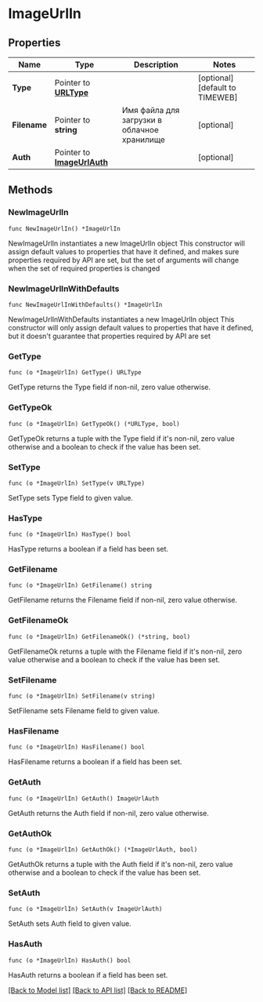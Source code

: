 # ImageUrlIn

## Properties

Name | Type | Description | Notes
------------ | ------------- | ------------- | -------------
**Type** | Pointer to [**URLType**](URLType.md) |  | [optional] [default to TIMEWEB]
**Filename** | Pointer to **string** | Имя файла для загрузки в облачное хранилище | [optional] 
**Auth** | Pointer to [**ImageUrlAuth**](ImageUrlAuth.md) |  | [optional] 

## Methods

### NewImageUrlIn

`func NewImageUrlIn() *ImageUrlIn`

NewImageUrlIn instantiates a new ImageUrlIn object
This constructor will assign default values to properties that have it defined,
and makes sure properties required by API are set, but the set of arguments
will change when the set of required properties is changed

### NewImageUrlInWithDefaults

`func NewImageUrlInWithDefaults() *ImageUrlIn`

NewImageUrlInWithDefaults instantiates a new ImageUrlIn object
This constructor will only assign default values to properties that have it defined,
but it doesn't guarantee that properties required by API are set

### GetType

`func (o *ImageUrlIn) GetType() URLType`

GetType returns the Type field if non-nil, zero value otherwise.

### GetTypeOk

`func (o *ImageUrlIn) GetTypeOk() (*URLType, bool)`

GetTypeOk returns a tuple with the Type field if it's non-nil, zero value otherwise
and a boolean to check if the value has been set.

### SetType

`func (o *ImageUrlIn) SetType(v URLType)`

SetType sets Type field to given value.

### HasType

`func (o *ImageUrlIn) HasType() bool`

HasType returns a boolean if a field has been set.

### GetFilename

`func (o *ImageUrlIn) GetFilename() string`

GetFilename returns the Filename field if non-nil, zero value otherwise.

### GetFilenameOk

`func (o *ImageUrlIn) GetFilenameOk() (*string, bool)`

GetFilenameOk returns a tuple with the Filename field if it's non-nil, zero value otherwise
and a boolean to check if the value has been set.

### SetFilename

`func (o *ImageUrlIn) SetFilename(v string)`

SetFilename sets Filename field to given value.

### HasFilename

`func (o *ImageUrlIn) HasFilename() bool`

HasFilename returns a boolean if a field has been set.

### GetAuth

`func (o *ImageUrlIn) GetAuth() ImageUrlAuth`

GetAuth returns the Auth field if non-nil, zero value otherwise.

### GetAuthOk

`func (o *ImageUrlIn) GetAuthOk() (*ImageUrlAuth, bool)`

GetAuthOk returns a tuple with the Auth field if it's non-nil, zero value otherwise
and a boolean to check if the value has been set.

### SetAuth

`func (o *ImageUrlIn) SetAuth(v ImageUrlAuth)`

SetAuth sets Auth field to given value.

### HasAuth

`func (o *ImageUrlIn) HasAuth() bool`

HasAuth returns a boolean if a field has been set.


[[Back to Model list]](../README.md#documentation-for-models) [[Back to API list]](../README.md#documentation-for-api-endpoints) [[Back to README]](../README.md)


